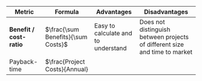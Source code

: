 
| Metric                   | Formula                            | Advantages                          | Disadvantages                                                              |
| ------------------------ | ---------------------------------- | ----------------------------------- | -------------------------------------------------------------------------- |
| **Benefit / cost-ratio** | $\frac{\sum Benefits}{\sum Costs}$ | Easy to calculate and to understand | Does not distinguish between projects of different size and time to market |
| Payback-time             | $\frac{Project Costs}{Annual}      |                                     |                                                                            |
